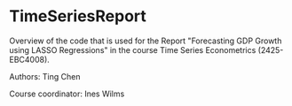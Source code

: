 # TimeSeriesReport

Overview of the code that is used for the Report "Forecasting GDP Growth using LASSO Regressions" in the course Time Series Econometrics (2425-EBC4008).

Authors: Ting Chen

Course coordinator: Ines Wilms
